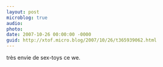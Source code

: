 ```yaml
---
layout: post
microblog: true
audio: 
photo: 
date: 2007-10-26 00:00:00 -0000
guid: http://xtof.micro.blog/2007/10/26/t365939062.html
---
```

très envie de sex-toys ce we.

